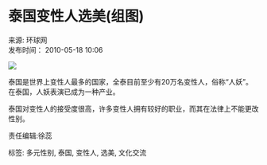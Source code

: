 # 泰国变性人选美(组图)

来源: 环球网  
发布时间： 2010-05-18 10:06  

![](http://www.asean-china-center.org/static/images/dm_syx.jpg)

泰国是世界上变性人最多的国家，全泰目前至少有20万名变性人，俗称“人妖”。在泰国，人妖表演已成为一种产业。

泰国对变性人的接受度很高，许多变性人拥有较好的职业，而其在法律上不能更改性别。

责任编辑:徐蕊

标签: 多元性别, 泰国, 变性人, 选美, 文化交流